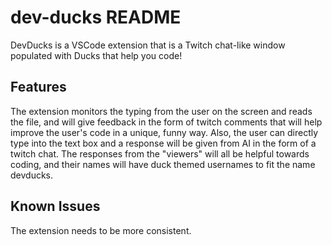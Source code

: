 # dev-ducks README

DevDucks is a VSCode extension that is a Twitch chat-like window populated with Ducks that help you code!

## Features

The extension monitors the typing from the user on the screen and reads the file, and will give feedback in the form of twitch comments that will help improve the user's code in a unique, funny way. Also, the user can directly type into the text box and a response will be given from AI in the form of a twitch chat. The responses from the "viewers" will all be helpful towards coding, and their names will have duck themed usernames to fit the name devducks.


## Known Issues

The extension needs to be more consistent.
